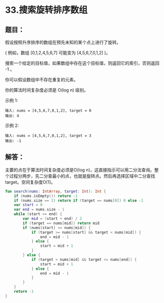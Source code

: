 # 33.搜索旋转排序数组

## 题目：

假设按照升序排序的数组在预先未知的某个点上进行了旋转。

( 例如，数组 [0,1,2,4,5,6,7] 可能变为 [4,5,6,7,0,1,2] )。

搜索一个给定的目标值，如果数组中存在这个目标值，则返回它的索引，否则返回 -1 。

你可以假设数组中不存在重复的元素。

你的算法时间复杂度必须是 O(log n) 级别。

示例 1:

	输入: nums = [4,5,6,7,0,1,2], target = 0
	输出: 4

示例 2:

	输入: nums = [4,5,6,7,0,1,2], target = 3
	输出: -1

## 解答：

主要的点在于算法时间复杂度必须是O(log n)，这直接指示可以用二分法查询。整个过程分两步，先二分查最小的点，也就是旋转点。然后再选择区域中二分查找target。空间复杂度O(1)。

```kotlin
fun search(nums: IntArray, target: Int): Int {
    if (nums.isEmpty()) return -1
    if (nums.size == 1) return if (target == nums[0]) 0 else -1
    var start = 0
    var end = nums.size - 1
    while (start <= end) {
        var mid = (start + end) / 2
        if (target == nums[mid]) return mid
        if (nums[start] <= nums[mid]) {
            if (target >= nums[start] && target < nums[mid]) {
                end = mid - 1
            } else {
                start = mid + 1
            }
        } else {
            if (target > nums[mid] && target <= nums[end]) {
                start = mid + 1
            } else {
                end = mid - 1
            }
        }
    }
    return -1
}
```



